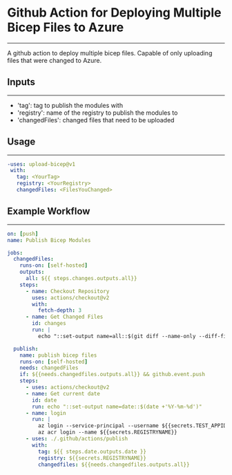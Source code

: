# Github Action for Deploying Multiple Bicep Files to Azure

----------------------

A github action to deploy multiple bicep files. Capable of only uploading files that were changed to Azure.

## Inputs

----------------------

* 'tag': tag to publish the modules with
* 'registry': name of the registry to publish the modules to
* 'changedFiles': changed files that need to be uploaded 

## Usage

***

```yml
-uses: upload-bicep@v1  
 with:
   tag: <YourTag>
   registry: <YourRegistry>
   changedFiles: <FilesYouChanged>
```

## Example Workflow

***

```yml
on: [push]
name: Publish Bicep Modules

jobs:
  changedFiles:
    runs-on: [self-hosted]
    outputs: 
      all: ${{ steps.changes.outputs.all}}
    steps:
      - name: Checkout Repository
        uses: actions/checkout@v2
        with: 
          fetch-depth: 3
      - name: Get Changed Files
        id: changes
        run: |
          echo "::set-output name=all::$(git diff --name-only --diff-filter=ACMRT ${{ github.event.pull_request.head.sha }} ${{ github.event.pull_request.base.sha }} -- modules/ | grep .bicep$ | xargs)"

  publish:
    name: publish bicep files
    runs-on: [self-hosted]
    needs: changedFiles
    if: ${{needs.changedfiles.outputs.all}} && github.event.push
    steps:
      - uses: actions/checkout@v2
      - name: Get current date
        id: date
        run: echo "::set-output name=date::$(date +'%Y-%m-%d')"
      - name: login
        run: |
          az login --service-principal --username ${{secrets.TEST_APPID}} --tenant ${{secrets.TENANT_ID}}  --password ${{secrets.TEST_APPSECRET}}
          az acr login --name ${{secrets.REGISTRYNAME}}
      - uses: ./.github/actions/publish
        with: 
          tag: ${{ steps.date.outputs.date }}
          registry: ${{secrets.REGISTRYNAME}}
          changedfiles: ${{needs.changedfiles.outputs.all}}
```